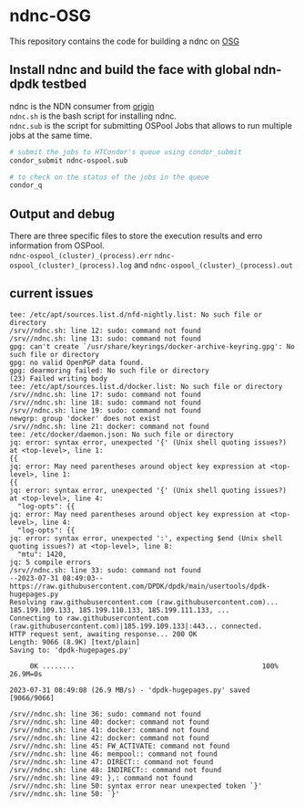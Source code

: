 # ndnc-OSG
This repository contains the code for building a ndnc on [OSG](https://portal.osg-htc.org/) 

## Install ndnc and build the face with global ndn-dpdk testbed 

ndnc is the NDN consumer from [origin](https://github.com/sankalpatimilsina12/fabric-scripts) <br />
`ndnc.sh` is the bash script for installing ndnc. <br />
`ndnc.sub` is the script for submitting OSPool Jobs that allows to run multiple jobs at the same time. 

```bash
# submit the jobs to HTCondor's queue using condor_submit
condor_submit ndnc-ospool.sub

# to check on the status of the jobs in the queue
condor_q
```


## Output and debug 
There are three specific files to store the execution results and erro information from OSPool. <br />
`ndnc-ospool_(cluster)_(process).err` `ndnc-ospool_(cluster)_(process).log` and `ndnc-ospool_(cluster)_(process).out` 

## current issues

```
tee: /etc/apt/sources.list.d/nfd-nightly.list: No such file or directory
/srv//ndnc.sh: line 12: sudo: command not found
/srv//ndnc.sh: line 13: sudo: command not found
gpg: can't create `/usr/share/keyrings/docker-archive-keyring.gpg': No such file or directory
gpg: no valid OpenPGP data found.
gpg: dearmoring failed: No such file or directory
(23) Failed writing body
tee: /etc/apt/sources.list.d/docker.list: No such file or directory
/srv//ndnc.sh: line 17: sudo: command not found
/srv//ndnc.sh: line 18: sudo: command not found
/srv//ndnc.sh: line 19: sudo: command not found
newgrp: group 'docker' does not exist
/srv//ndnc.sh: line 21: docker: command not found
tee: /etc/docker/daemon.json: No such file or directory
jq: error: syntax error, unexpected '{' (Unix shell quoting issues?) at <top-level>, line 1:
{{ 
jq: error: May need parentheses around object key expression at <top-level>, line 1:
{{ 
jq: error: syntax error, unexpected '{' (Unix shell quoting issues?) at <top-level>, line 4:
  "log-opts": {{               
jq: error: May need parentheses around object key expression at <top-level>, line 4:
  "log-opts": {{               
jq: error: syntax error, unexpected ':', expecting $end (Unix shell quoting issues?) at <top-level>, line 8:
  "mtu": 1420,       
jq: 5 compile errors
/srv//ndnc.sh: line 33: sudo: command not found
--2023-07-31 08:49:03--  https://raw.githubusercontent.com/DPDK/dpdk/main/usertools/dpdk-hugepages.py
Resolving raw.githubusercontent.com (raw.githubusercontent.com)... 185.199.109.133, 185.199.110.133, 185.199.111.133, ...
Connecting to raw.githubusercontent.com (raw.githubusercontent.com)|185.199.109.133|:443... connected.
HTTP request sent, awaiting response... 200 OK
Length: 9066 (8.9K) [text/plain]
Saving to: 'dpdk-hugepages.py'

     0K ........                                              100% 26.9M=0s

2023-07-31 08:49:08 (26.9 MB/s) - 'dpdk-hugepages.py' saved [9066/9066]

/srv//ndnc.sh: line 36: sudo: command not found
/srv//ndnc.sh: line 40: docker: command not found
/srv//ndnc.sh: line 41: docker: command not found
/srv//ndnc.sh: line 42: docker: command not found
/srv//ndnc.sh: line 45: FW_ACTIVATE: command not found
/srv//ndnc.sh: line 46: mempool:: command not found
/srv//ndnc.sh: line 47: DIRECT:: command not found
/srv//ndnc.sh: line 48: INDIRECT:: command not found
/srv//ndnc.sh: line 49: },: command not found
/srv//ndnc.sh: line 50: syntax error near unexpected token `}'
/srv//ndnc.sh: line 50: `}'
```

